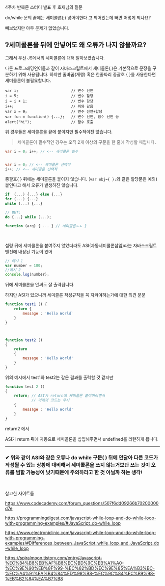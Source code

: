 
4주차 반복문 스터디 발표 후 호재님의 질문

do/while 문의 끝에는 세미콜론(;) 넣어야한다 고 되어있는데 빼면 어떻게 되나요?

빼보았지만 아무 문제가 없었습니다.

## ❔세미콜론을 뒤에 안넣어도 왜 오류가 나지 않을까요?

그래서 우선 JS에서의 세미콜론에 대해 알아보았습니다.

다른 프로그래밍언어들과 같이 자바스크립트에서 세미콜론(;)은 기본적으로 문장을 구분하기 위해 사용됩니다.
하지만 줄바꿈(개행) 혹은 한줄짜리 중괄호 { }를 사용한다면 세미콜론이 불필요합니다.

```
var i;                        // 변수 선언
i = 5;                        // 변수 할당
i = i + 1;                    // 변수 할당
i++;                          // 위와 같음
var x = 9;                    // 변수 선언+할당
var fun = function() {...};   // 변수 선언, 함수 선언 등
alert("hi");                  // 함수 호출
```

위 경우들은 세미콜론을 끝에 붙이지만 필수적이진 않습니다.

> 세미콜론이 필수적인 경우는 오직 2개 이상의 구문을 한 줄에 작성할 때입니다.

```java
var i = 0; i++; // <-- 세미콜론 필수


var i = 0; // <-- 세미콜론 선택적
i++; // <-- 세미콜론 선택적
```

중괄호{ } 뒤에는 세미콜론을 붙이지 않습니다. (`var obj={ };`와 같은 할당문은 예외) 붙인다고 해서 오류가 발생하진 않습니다.

```javascript
if  (...) {...} else {...}
for (...) {...}
while (...) {...}

// BUT:
do {...} while (...);

function (arg) { ... } // 세미콜론ㄴㄴ }
```

<br>


설령 뒤에 세미콜론을 붙여주지 않았더라도 ASI(자동세미콜론삽입)라는 자바스크립트엔진에 내장된 기능이 있어

```javascript
// 예시 1
var number = 100;
//예시 2
console.log(number);
```

뒤에 세미콜론을 안써도 잘 출력됩니다.

하지만 ASI가 있으니까 세미콜론 작성규칙을 꼭 지켜야하는가에 대한 의견 분분

```javascript
function test1 () {
    return {
        message : 'Hello World`
    }
}



function test2 ()
{
    return
    {
        message : 'Hello World'
    }
}

```

위의 예시에서 test1와 test2는 같은 결과를 출력할 것 같지만

```javascript
function test 2 ()
{
    return; // ASI가 return에 세미콜론 붙여버리면서
            // 아래의 코드는 무시
    {
        message : 'Hello World'
    }
}
```

return2 에서

ASI가 return 뒤에 자동으로 세미콜론을 삽입해주면서 undefined를 리턴하게 됩니다.

---

### ✔ 위와 같이 ASI와 같은 오류나 do while 구문( ) 뒤에 연달아 다른 코드가 작성될 수 있는 상황에 대비해서 세미콜론을 쓰지 않는거보단 쓰는 것이 오류를 범할 가능성이 낮기때문에 주의하라고 한 것 아닐까 하는 생각!

<br>

참고한 사이트들

https://www.codecademy.com/forum_questions/507f6dd09266b70200000d7e

https://programmingdigest.com/javascript-while-loop-and-do-while-loop-with-programming-examples/#JavaScript_do-while_loop

https://www.electroniclinic.com/javascript-while-loop-and-do-while-loop-with-programming-examples/#Differences_between_JavaScript_while_loop_and_JavaScript_do-while_loop

https://spiralmoon.tistory.com/entry/Javascript-%EC%84%B8%EB%AF%B8%EC%BD%9C%EB%A1%A0-%EC%9E%90%EB%8F%99-%EC%82%BD%EC%9E%85%EA%B3%BC-%EC%A4%91%EA%B4%84%ED%98%B8-%EC%9C%84%EC%B9%98-%EB%B2%84%EA%B7%B8
